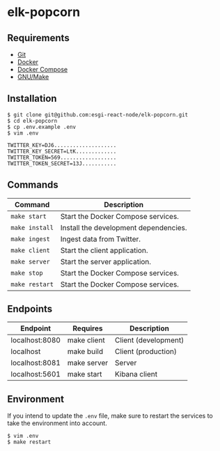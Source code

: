 # elk-popcorn

## Requirements

- [Git](https://git-scm.com/)
- [Docker](https://www.docker.com/)
- [Docker Compose](https://docs.docker.com/compose/)
- [GNU/Make](https://www.gnu.org/software/make/)

## Installation

```console
$ git clone git@github.com:esgi-react-node/elk-popcorn.git
$ cd elk-popcorn
$ cp .env.example .env
$ vim .env
```

```
TWITTER_KEY=DJ6....................
TWITTER_KEY_SECRET=LtK.............
TWITTER_TOKEN=569..................
TWITTER_TOKEN_SECRET=13J...........
```

## Commands

Command | Description
---|---
`make start` | Start the Docker Compose services.
`make install` | Install the development dependencies.
`make ingest` | Ingest data from Twitter.
`make client` | Start the client application.
`make server` | Start the server application.
`make stop` | Start the Docker Compose services.
`make restart` | Start the Docker Compose services.

## Endpoints

Endpoint | Requires | Description
---|---|---
localhost:8080 | make client | Client (development)
localhost | make build | Client (production)
localhost:8081 | make server | Server
localhost:5601 | make start | Kibana client

## Environment

If you intend to update the `.env` file, make sure to restart the services to take the environment into account.

```console
$ vim .env
$ make restart
```
